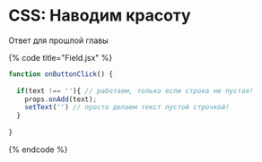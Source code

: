 # CSS: Наводим красоту

Ответ для прошлой главы

{% code title="Field.jsx" %}
```jsx
function onButtonClick() {
  
  if(text !== ''){ // работаем, только если строка не пустая!
    props.onAdd(text);
    setText('') // просто делаем текст пустой строчкой!
  }
  
}
```
{% endcode %}

